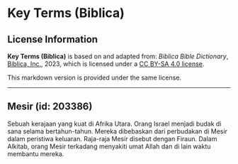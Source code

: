 # Key Terms (Biblica)

## License Information

**Key Terms (Biblica)** is based on and adapted from: _Biblica Bible Dictionary_, [Biblica, Inc.](https://www.biblica.com/), 2023, which is licensed under a [CC BY-SA 4.0 license](https://creativecommons.org/licenses/by-sa/4.0/legalcode.en).

This markdown version is provided under the same license.



--------------------------------

## Mesir (id: 203386)

Sebuah kerajaan yang kuat di Afrika Utara. Orang Israel menjadi budak di sana selama bertahun\-tahun. Mereka dibebaskan dari perbudakan di Mesir dalam peristiwa keluaran. Raja\-raja Mesir disebut dengan Firaun. Dalam Alkitab, orang Mesir terkadang menyakiti umat Allah dan di lain waktu membantu mereka.


